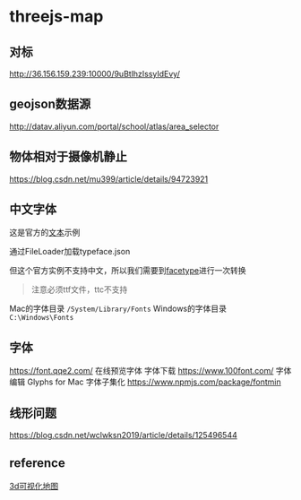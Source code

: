 # threejs-map


## 对标
http://36.156.159.239:10000/9uBtlhzIssyIdEvy/

## geojson数据源
http://datav.aliyun.com/portal/school/atlas/area_selector


## 物体相对于摄像机静止
https://blog.csdn.net/mu399/article/details/94723921

## 中文字体

这是官方的[文本](https://github.com/mrdoob/three.js/blob/master/examples/webgl_geometry_text_shapes.html)示例

通过FileLoader加载typeface.json

但这个官方实例不支持中文，所以我们需要到[facetype](http://gero3.github.io/facetype.js/)进行一次转换

> 注意必须ttf文件，ttc不支持

Mac的字体目录 `/System/Library/Fonts`
Windows的字体目录 `C:\Windows\Fonts`

## 字体

https://font.qqe2.com/ 在线预览字体
字体下载 https://www.100font.com/
字体编辑 Glyphs for Mac
字体子集化 https://www.npmjs.com/package/fontmin


## 线形问题
https://blog.csdn.net/wclwksn2019/article/details/125496544

## reference

[3d可视化地图](https://juejin.cn/post/6980983551399788580)
